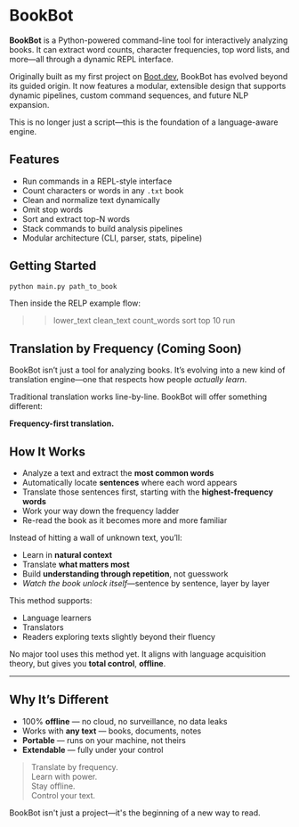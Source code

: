 # BookBot

**BookBot** is a Python-powered command-line tool for interactively analyzing books. It can extract word counts, character frequencies, top word lists, and more—all through a dynamic REPL interface.

Originally built as my first project on [Boot.dev](https://www.boot.dev), BookBot has evolved beyond its guided origin. It now features a modular, extensible design that supports dynamic pipelines, custom command sequences, and future NLP expansion.

This is no longer just a script—this is the foundation of a language-aware engine.

## Features

- Run commands in a REPL-style interface
- Count characters or words in any `.txt` book
- Clean and normalize text dynamically
- Omit stop words
- Sort and extract top-N words
- Stack commands to build analysis pipelines
- Modular architecture (CLI, parser, stats, pipeline)

## Getting Started

```bash
python main.py path_to_book
```
Then inside the RELP example flow:
>> lower_text
>> clean_text
>> count_words
>> sort
>> top 10
>> run

## Translation by Frequency (Coming Soon)

BookBot isn’t just a tool for analyzing books. It’s evolving into a new kind of translation engine—one that respects how people *actually learn*.

Traditional translation works line-by-line. BookBot will offer something different:

**Frequency-first translation.**

## How It Works

- Analyze a text and extract the **most common words**
- Automatically locate **sentences** where each word appears
- Translate those sentences first, starting with the **highest-frequency words**
- Work your way down the frequency ladder
- Re-read the book as it becomes more and more familiar

Instead of hitting a wall of unknown text, you’ll:

- Learn in **natural context**
- Translate **what matters most**
- Build **understanding through repetition**, not guesswork
- *Watch the book unlock itself*—sentence by sentence, layer by layer

This method supports:
- Language learners
- Translators
- Readers exploring texts slightly beyond their fluency

No major tool uses this method yet. It aligns with language acquisition theory, but gives you **total control**, **offline**.

---

## Why It’s Different

- 100% **offline** — no cloud, no surveillance, no data leaks
- Works with **any text** — books, documents, notes
- **Portable** — runs on your machine, not theirs
- **Extendable** — fully under your control

> Translate by frequency.  
> Learn with power.  
> Stay offline.  
> Control your text.

BookBot isn't just a project—it's the beginning of a new way to read.
